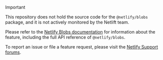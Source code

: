 > [!IMPORTANT]  
> This repository does not hold the source code for the `@netlify/blobs` package, and it is not actively monitored by the Netlift team.
>
> Please refer to the [Netlify Blobs documentation](https://docs.netlify.com/blobs/overview/) for information about the feature, including the full API reference of `@netlify/blobs`.
>
> To report an issue or file a feature request, please visit the [Netlify Support forums](https://answers.netlify.com/).
